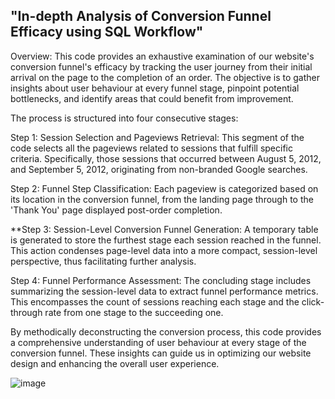 ## "In-depth Analysis of Conversion Funnel Efficacy using SQL Workflow"

Overview: This code provides an exhaustive examination of our website's conversion funnel's efficacy by tracking the user journey from their initial arrival on the page to the completion of an order. The objective is to gather insights about user behaviour at every funnel stage, pinpoint potential bottlenecks, and identify areas that could benefit from improvement.

The process is structured into four consecutive stages:

Step 1: Session Selection and Pageviews Retrieval: This segment of the code selects all the pageviews related to sessions that fulfill specific criteria. Specifically, those sessions that occurred between August 5, 2012, and September 5, 2012, originating from non-branded Google searches.

Step 2: Funnel Step Classification: Each pageview is categorized based on its location in the conversion funnel, from the landing page through to the 'Thank You' page displayed post-order completion.

**Step 3: Session-Level Conversion Funnel Generation: A temporary table is generated to store the furthest stage each session reached in the funnel. This action condenses page-level data into a more compact, session-level perspective, thus facilitating further analysis.

Step 4: Funnel Performance Assessment: The concluding stage includes summarizing the session-level data to extract funnel performance metrics. This encompasses the count of sessions reaching each stage and the click-through rate from one stage to the succeeding one.

By methodically deconstructing the conversion process, this code provides a comprehensive understanding of user behaviour at every stage of the conversion funnel. These insights can guide us in optimizing our website design and enhancing the overall user experience.

![image](https://github.com/babakziaei/Data-Analysis/assets/126654048/2d243b71-3dd8-4529-8bcd-e8ae0cbd47f3)
